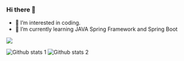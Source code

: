 ### Hi there 👋

<!--
**AhmetVARAN/AhmetVARAN** is a ✨ _special_ ✨ repository because its `README.md` (this file) appears on your GitHub profile.

Here are some ideas to get you started:

-->
- 🔭 I’m interested in coding.
- 🌱 I’m currently learning JAVA Spring Framework and Spring Boot

<img src="[1](https://github.com/AhmetVARAN/AhmetVARAN/blob/main/ExemplaryFairFeline-max-1mb.gif)" width="auto">

![Github stats 1](https://github-readme-stats.vercel.app/api?username=AhmetVARAN&show_icons=true&theme=gradient) 
![Github stats 2](https://github-readme-stats.vercel.app/api?username=AhmetVARAN&show_icons=true&theme=radical)

